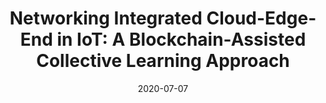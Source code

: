 ---
title: "Networking Integrated Cloud-Edge-End in IoT: A Blockchain-Assisted Collective Learning Approach"
authors:
- Haipeng Yao
- Chao Qiu
- Xiaofei Wang
- Haipeng Yao
- Jianbo Du
- Richard F. Yu
- Song Guo

date: "2020-07-07"
doi: "10.1109/JIOT.2020.3007650"

# Publication type.
# 1 = Conference paper; 2 = Journal article;
# 3 = Preprint Paper; 4 = Report; 5 = Book; 6 = Book section;
# 7 = Thesis; 8 = Patent
publication_types: ["2"]

# Publication name and optional abbreviated publication name.
publication: "*IEEE Internet of Things Journal*"
publication_short: "JIOT"

url_pdf: https://ieeexplore.ieee.org/document/9134409
# url_code: ''
# url_dataset: ''
# url_poster: ''
# url_project: ''
# url_slides: ''
# url_video: ''

---
